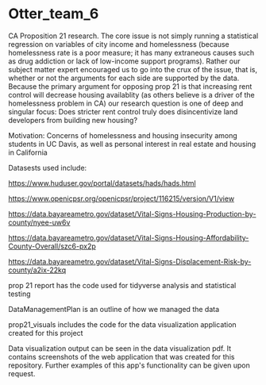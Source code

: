 # Otter_team_6
CA Proposition 21 research. The core issue is not simply running a statistical regression on variables of city income and homelessness (because homelessness rate is a poor measure; it has many extraneous causes such as drug addiction or lack of low-income support programs). Rather our subject matter expert encouraged us to go into the crux of the issue, that is, whether or not the arguments for each side are supported by the data. Because the primary argument for opposing prop 21 is that increasing rent control will decrease housing availablity (as others believe is a driver of the homelessness problem in CA) our research question is one of deep and singular focus: Does stricter rent control truly does disincentivize land developers from building new housing?


Motivation: Concerns of homelessness and housing insecurity among students in UC Davis, as well as personal interest in real estate and housing in California


Datasests used include:


https://www.huduser.gov/portal/datasets/hads/hads.html


https://www.openicpsr.org/openicpsr/project/116215/version/V1/view


https://data.bayareametro.gov/dataset/Vital-Signs-Housing-Production-by-county/nyee-uw6v


https://data.bayareametro.gov/dataset/Vital-Signs-Housing-Affordability-County-Overall/szc6-px2p


https://data.bayareametro.gov/dataset/Vital-Signs-Displacement-Risk-by-county/a2ix-22kq


prop 21 report has the code used for tidyverse analysis and statistical testing


DataManagementPlan is an outline of how we managed the data


prop21_visuals includes the code for the data visualization application created for this project


Data visualization output can be seen in the data visualization pdf. It contains screenshots of the web application that was created for this repository. Further examples of this app's functionality can be given upon request.

